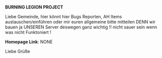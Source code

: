 **BURNING LEGION PROJECT**

Liebe Gemeinde, hier könnt hier Bugs Reporten, AH Items austauschen/einführen oder mir euren
allgemeine bitte mitteilen DENN wir bauen ja UNSEREN Server deswegen ganz wichtig !! nicht sauer sein wenn was nicht Funktoniert !

**Homepage Link**: NONE

Liebe Grüße
